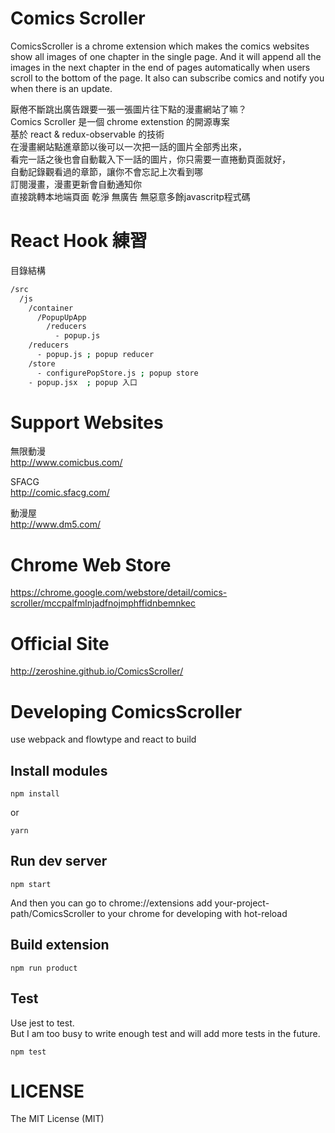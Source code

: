 # Comics Scroller
ComicsScroller is a chrome extension which makes the comics websites show all images of one chapter in the single page. And it will append all the images in the next chapter in the end of pages automatically when users scroll to the bottom of the page. It also can subscribe comics and notify you when there is an update.  

厭倦不斷跳出廣告跟要一張一張圖片往下點的漫畫網站了嘛？  
Comics Scroller 是一個 chrome extenstion 的開源專案  
基於 react & redux-observable 的技術  
在漫畫網站點進章節以後可以一次把一話的圖片全部秀出來，  
看完一話之後也會自動載入下一話的圖片，你只需要一直捲動頁面就好，  
自動記錄觀看過的章節，讓你不會忘記上次看到哪  
訂閱漫畫，漫畫更新會自動通知你  
直接跳轉本地端頁面 乾淨 無廣告 無惡意多餘javascritp程式碼  

# React Hook 練習

目錄結構

```bash
/src
  /js
    /container
      /PopupUpApp
        /reducers
          - popup.js
    /reducers
      - popup.js ; popup reducer
    /store
      - configurePopStore.js ; popup store
    - popup.jsx  ; popup 入口
```
# Support Websites
無限動漫  
http://www.comicbus.com/  

SFACG  
http://comic.sfacg.com/  

動漫屋  
http://www.dm5.com/      

# Chrome Web Store
https://chrome.google.com/webstore/detail/comics-scroller/mccpalfmlnjadfnojmphffidnbemnkec

# Official Site
http://zeroshine.github.io/ComicsScroller/

# Developing ComicsScroller
use webpack and flowtype and react to build  
## Install modules  
```
npm install
```
or
```
yarn
```
## Run dev server
```
npm start
```
And then you can go to chrome://extensions add your-project-path/ComicsScroller to your chrome for developing with hot-reload  

## Build extension  
```
npm run product
```

## Test
Use jest to test.  
But I am too busy to write enough test and will add more tests in the future.

```
npm test
```

# LICENSE
The MIT License (MIT)
